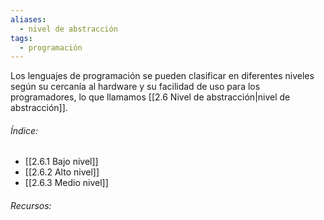 ```yaml
---
aliases:
  - nivel de abstracción
tags:
  - programación
---
```

Los lenguajes de programación se pueden clasificar en diferentes niveles según su cercanía al hardware y su facilidad de uso para los programadores, lo que llamamos [[2.6 Nivel de abstracción|nivel de abstracción]].

###### Índice:

- [[2.6.1 Bajo nivel]]
- [[2.6.2 Alto nivel]]
- [[2.6.3 Medio nivel]]

###### Recursos:

